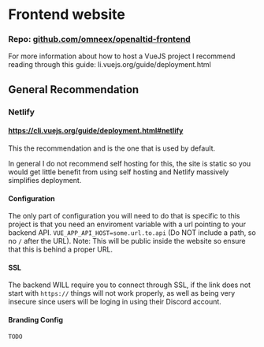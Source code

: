 # Frontend website
### Repo: [github.com/omneex/openaltid-frontend](https://github.com/omneex/openaltid-frontend)
For more information about how to host a VueJS project I recommend reading through this guide: li.vuejs.org/guide/deployment.html

## General Recommendation
### Netlify
#### https://cli.vuejs.org/guide/deployment.html#netlify
This the recommendation and is the one that is used by default. 

In general I do not recommend self hosting for this, the site is static so you would get little benefit from using self hosting and Netlify massively simplifies deployment.

#### Configuration
The only part of configuration you will need to do that is specific to this project is that you need an enviroment variable with a url pointing to your backend API.
`VUE_APP_API_HOST=some.url.to.api` (Do NOT include a path, so no `/` after the URL). Note: This will be public inside the website so ensure that this is behind a proper URL.
#### SSL
The backend WILL require you to connect through SSL, if the link does not start with `https://` things will not work properly, as well as being very insecure since users will be loging in using their Discord account.

#### Branding Config
`TODO`

